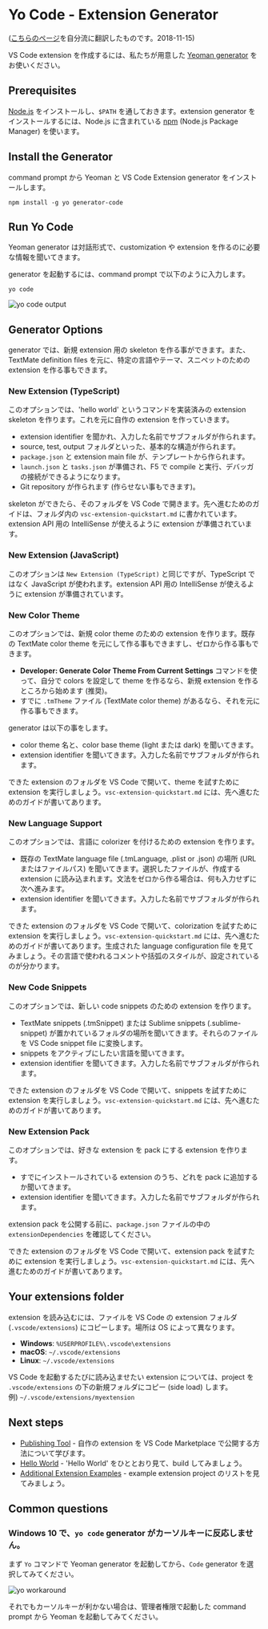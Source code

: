 # Yo Code - Extension Generator
([こちらのページ](https://code.visualstudio.com/docs/extensions/yocode)を自分流に翻訳したものです。2018-11-15)

VS Code extension を作成するには、私たちが用意した [Yeoman generator](https://github.com/Microsoft/vscode-generator-code) をお使いください。

<a id="_prerequisites"></a>
## Prerequisites

[Node.js](https://nodejs.org/en/) をインストールし、`$PATH` を通しておきます。extension generator をインストールするには、Node.js に含まれている [npm](https://www.npmjs.com/) (Node.js Package Manager) を使います。

<a id="_install-the-generator"></a>
## Install the Generator

command prompt から Yeoman と VS Code Extension generator をインストールします。
```
npm install -g yo generator-code
```

<a id="_run-yo-code"></a>
## Run Yo Code

Yeoman generator は対話形式で、customization や extension を作るのに必要な情報を聞いてきます。

generator を起動するには、command prompt で以下のように入力します。
```
yo code
```
![yo code output](https://code.visualstudio.com/assets/docs/extensions/yocode/yocode.png)

<a id="_generator-options"></a>
## Generator Options

generator では、新規 extension 用の skeleton を作る事ができます。また、TextMate definition files を元に、特定の言語やテーマ、スニペットのための extension を作る事もできます。

<a id="_new-extension-typescript"></a>
### New Extension (TypeScript)

このオプションでは、'hello world' というコマンドを実装済みの extension skeleton を作ります。これを元に自作の extension を作っていきます。

- extension identifier を聞かれ、入力した名前でサブフォルダが作られます。
- source, test, output フォルダといった、基本的な構造が作られます。
- `package.json` と extension main file が、テンプレートから作られます。
- `launch.json` と `tasks.json` が準備され、F5 で compile と実行、デバッガの接続ができるようになります。
- Git repository が作られます (作らせない事もできます)。

skeleton ができたら、そのフォルダを VS Code で開きます。先へ進むためのガイドは、フォルダ内の `vsc-extension-quickstart.md` に書かれています。extension API 用の IntelliSense が使えるように extension が準備されています。

<a id="_new-extension-javascript"></a>
### New Extension (JavaScript)

このオプションは `New Extension (TypeScript)` と同じですが、TypeScript ではなく JavaScript が使われます。extension API 用の IntelliSense が使えるように extension が準備されています。

<a id="_new-color-theme"></a>
### New Color Theme

このオプションでは、新規 color theme のための extension を作ります。既存の TextMate color theme を元にして作る事もできますし、ゼロから作る事もできます。

- __Developer: Generate Color Theme From Current Settings__ コマンドを使って、自分で colors を設定して theme を作るなら、新規 extension を作るところから始めます (推奨)。
- すでに `.tmTheme` ファイル (TextMate color theme) があるなら、それを元に作る事もできます。

generator は以下の事をします。

- color theme 名と、color base theme (light または dark) を聞いてきます。
- extension identifier を聞いてきます。入力した名前でサブフォルダが作られます。

できた extension のフォルダを VS Code で開いて、theme を試すために extension を実行しましょう。`vsc-extension-quickstart.md` には、先へ進むためのガイドが書いてあります。

<a id="_new-language-support"></a>
### New Language Support

このオプションでは、言語に colorizer を付けるための extension を作ります。

- 既存の TextMate language file (.tmLanguage, .plist or .json) の場所 (URL またはファイルパス) を聞いてきます。選択したファイルが、作成する extension に読み込まれます。文法をゼロから作る場合は、何も入力せずに次へ進みます。
- extension identifier を聞いてきます。入力した名前でサブフォルダが作られます。

できた extension のフォルダを VS Code で開いて、colorization を試すために extension を実行しましょう。`vsc-extension-quickstart.md` には、先へ進むためのガイドが書いてあります。生成された language configuration file を見てみましょう。その言語で使われるコメントや括弧のスタイルが、設定されているのが分かります。

<a id="_new-code-snippets"></a>
### New Code Snippets

このオプションでは、新しい code snippets のための extension を作ります。

- TextMate snippets (.tmSnippet) または Sublime snippets (.sublime-snippet) が置かれているフォルダの場所を聞いてきます。それらのファイルを VS Code snippet file に変換します。
- snippets をアクティブにしたい言語を聞いてきます。
- extension identifier を聞いてきます。入力した名前でサブフォルダが作られます。

できた extension のフォルダを VS Code で開いて、snippets を試すために extension を実行しましょう。`vsc-extension-quickstart.md` には、先へ進むためのガイドが書いてあります。

<a id="_new-extension-pack"></a>
### New Extension Pack

このオプションでは、好きな extension を pack にする extension を作ります。

- すでにインストールされている extension のうち、どれを pack に追加するか聞いてきます。
- extension identifier を聞いてきます。入力した名前でサブフォルダが作られます。

extension pack を公開する前に、`package.json` ファイルの中の `extensionDependencies` を確認してください。

できた extension のフォルダを VS Code で開いて、extension pack を試すために extension を実行しましょう。`vsc-extension-quickstart.md` には、先へ進むためのガイドが書いてあります。

<a id="_your-extensions-folder"></a>
## Your extensions folder

extension を読み込むには、ファイルを VS Code の extension フォルダ (`.vscode/extensions`) にコピーします。場所は OS によって異なります。

- __Windows__: `%USERPROFILE%\.vscode\extensions`
- __macOS__: `~/.vscode/extensions`
- __Linux__: `~/.vscode/extensions`

VS Code を起動するたびに読み込ませたい extension については、project を `.vscode/extensions` の下の新規フォルダにコピー (side load) します。  
例) `~/.vscode/extensions/myextension`

<a id="_next-steps"></a>
## Next steps

- [Publishing Tool](publish-extension.md) - 自作の extension を VS Code Marketplace で公開する方法について学びます。
- [Hello World](example-hello-world.md) - 'Hello World' をひととおり見て、build してみましょう。
- [Additional Extension Examples](samples.md) - example extension project のリストを見てみましょう。

<a id="_common-questions"></a>
## Common questions

### Windows 10 で、`yo code` generator がカーソルキーに反応しません。

まず `Yo` コマンドで Yeoman generator を起動してから、`Code` generator を選択してみてください。

![yo workaround](https://code.visualstudio.com/assets/docs/extensions/yocode/yo-workaround.png)

それでもカーソルキーが利かない場合は、管理者権限で起動した command prompt から Yeoman を起動してみてください。
